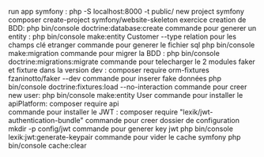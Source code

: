run app  symfony : php -S localhost:8000 -t public/
new project symfony composer create-project symfony/website-skeleton exercice
creation de BDD: php bin/console  doctrine:database:create
commande pour generer un entity : php bin/console make:entity Customer   --type relation pour les champs clé etranger
commande pour generer le fichier sql   php bin/console make:migration
commande pour migrer la BDD : php bin/console  doctrine:migrations:migrate
commande pour telecharger le 2 modules faker et fixture dans la version dev : composer require orm-fixtures fzaninotto/faker --dev
commande pour inserer fake données  php bin/console doctrine:fixtures:load --no-interaction
commande pour creer new user: php bin/console make:entity User
commande pour installer le apiPlatform: composer require api  
commande pour installer le JWT : composer  require "lexik/jwt-authentication-bundle"
commande pour creer dossier de configuration  mkdir -p config/jwt
commande pour generer key jwt  php bin/console lexik:jwt:generate-keypair
commande pour vider le cache symfony  php bin/console cache:clear
